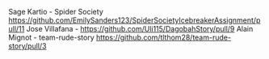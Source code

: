 Sage Kartio - Spider Society https://github.com/EmilySanders123/SpiderSocietyIcebreakerAssignment/pull/11
Jose Villafana - https://github.com/Uli115/DagobahStory/pull/9
Alain Mignot - team-rude-story https://github.com/tlthom28/team-rude-story/pull/3
